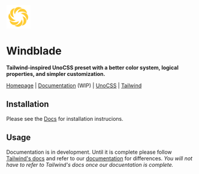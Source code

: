 <a href="https://starlederer.github.io/windblade" target="_blank">
  <img alt="Windblade" src="https://raw.githubusercontent.com/starlederer/windblade/HEAD/brand/logo.svg" width="64" height="64" style="max-inline-size: 100%;">
</a>

# Windblade

**Tailwind-inspired UnoCSS preset with a better color system, logical properties, and simpler customization.**

[Homepage](https://starlederer.github.io/windblade) | [Documentation](https://starlederer.github.io/windblade?navigation=/docs) (WIP) | [UnoCSS](https://github.com/unocss/unocss) | [Tailwind](https://tailwindcss.com/)

## Installation

Please see the [Docs](https://starlederer.github.io/windblade?navigation=/docs/Usage-Installation) for installation instrucions.

## Usage

Documentation is in development. Until it is complete please follow [Tailwind's docs](https://tailwindcss.com/docs/aspect-ratio) and refer to our [documentation](https://starlederer.github.io/windblade?navigation=/docs) for differences. *You will not have to refer to Tailwind's docs once our docuentation is complete.*
